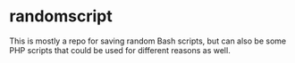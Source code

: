 # randomscript

This is mostly a repo for saving random Bash scripts, but can also be some PHP scripts that could be used for different reasons as well. 
